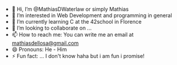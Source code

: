- 👋 Hi, I’m @MathiasDWaterlaw or simply Mathias
- 👀 I’m interested in Web Development and programming in general
- 🌱 I’m currently learning C at the 42school in Florence
- 💞️ I’m looking to collaborate on ...
- 📫 How to reach me: You can write me an email at mathiasdellosa@gmail.com
- 😄 Pronouns: He - Him
- ⚡ Fun fact: ... I don't know haha but i am fun i promise!

<!---
MathiasDWaterlaw/MathiasDWaterlaw is a ✨ special ✨ repository because its `README.md` (this file) appears on your GitHub profile.
You can click the Preview link to take a look at your changes.
--->
